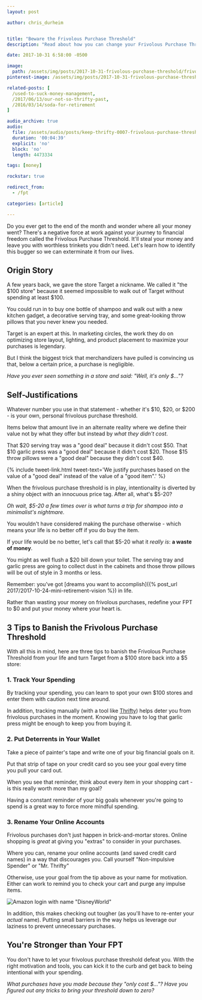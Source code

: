 ```yaml
---
layout: post

author: chris_durheim


title: "Beware the Frivolous Purchase Threshold"
description: "Read about how you can change your Frivolous Purchase Threshold to $0"

date: 2017-10-31 6:58:00 -0500

image:
  path: /assets/img/posts/2017-10-31-frivolous-purchase-threshold/frivolous-purchase-threshold.jpg
pinterest-image: /assets/img/posts/2017-10-31-frivolous-purchase-threshold/frivolous-purchase-threshold.png

related-posts: [
  /used-to-suck-money-management,
  /2017/06/13/our-not-so-thrifty-past,
  /2016/03/14/soda-for-retirement
]

audio_archive: true
audio:
  file: /assets/audio/posts/keep-thrifty-0007-frivolous-purchase-threshold.mp3
  duration: '00:04:39'
  explicit: 'no'
  block: 'no'
  length: 4473334

tags: [money]

rockstar: true

redirect_from:
  - /fpt

categories: [article]

---
```


Do you ever get to the end of the month and wonder where all your money went? There's a negative force at work against your journey to financial freedom called the Frivolous Purchase Threshold. It'll steal your money and leave you with worthless trinkets you didn't need. Let's learn how to identify this bugger so we can exterminate it from our lives.

## Origin Story

A few years back, we gave the store Target a nickname. We called it "the $100 store" because it seemed impossible to walk out of Target without spending at least $100.

You could run in to buy one bottle of shampoo and walk out with a new kitchen gadget, a decorative serving tray, and some great-looking throw pillows that you never knew you needed.

Target is an expert at this. In marketing circles, the work they do on optimizing store layout, lighting, and product placement to maximize your purchases is legendary.

But I think the biggest trick that merchandizers have pulled is convincing us that, below a certain price, a purchase is negligible.

_Have you ever seen something in a store and said: "Well, it's only $..."?_

## Self-Justifications

Whatever number you use in that statement - whether it's $10, $20, or $200 - is your own, personal frivolous purchase threshold.

Items below that amount live in an alternate reality where we define their value not by what they offer but instead by _what they didn't cost_.

That $20 serving tray was a "good deal" because it didn't cost $50. That $10 garlic press was a "good deal" because it didn't cost $20. Those $15 throw pillows were a "good deal" because they didn't cost $40.

{% include tweet-link.html tweet-text='We justify purchases based on the value of a "good deal" instead of the value of a "good item".' %}

When the frivolous purchase threshold is in play, intentionality is diverted by a shiny object with an innocuous price tag. After all, what's $5-20?

_Oh wait, $5-20 a few times over is what turns a trip for shampoo into a minimalist's nightmare._

You wouldn't have considered making the purchase otherwise - which means your life is no better off if you do buy the item.

If your life would be no better, let's call that $5-20 what it _really is_: __a waste of money__.

You might as well flush a $20 bill down your toilet. The serving tray and garlic press are going to collect dust in the cabinets and those throw pillows will be out of style in 3 months or less.

Remember: you've got [dreams you want to accomplish]({% post_url 2017/2017-10-24-mini-retirement-vision %}) in life.

Rather than wasting your money on frivolous purchases, redefine your FPT to $0 and put your money where your heart is.

## 3 Tips to Banish the Frivolous Purchase Threshold

With all this in mind, here are three tips to banish the Frivolous Purchase Threshold from your life and turn Target from a $100 store back into a $5 store:

### 1. Track Your Spending

By tracking your spending, you can learn to spot your own $100 stores and enter them with caution next time around.

In addition, tracking manually (with a tool like [Thrifty](https://thrifty.keepthrifty.com)) helps deter you from frivolous purchases in the moment. Knowing you have to log that garlic press might be enough to keep you from buying it.

### 2. Put Deterrents in Your Wallet

Take a piece of painter's tape and write one of your big financial goals on it.

Put that strip of tape on your credit card so you see your goal every time you pull your card out.

When you see that reminder, think about every item in your shopping cart - is this really worth more than my goal?

Having a constant reminder of your big goals whenever you're going to spend is a great way to force more mindful spending.

### 3. Rename Your Online Accounts

Frivolous purchases don't just happen in brick-and-mortar stores. Online shopping is _great_ at giving you "extras" to consider in your purchases.

Where you can, rename your online accounts (and saved credit card names) in a way that discourages you. Call yourself "Non-impulsive Spender" or "Mr. Thrifty"

Otherwise, use your goal from the tip above as your name for motivation. Either can work to remind you to check your cart and purge any impulse items.

![Amazon login with name "DisneyWorld"]({{site.url}}/assets/img/posts/2017-10-31-frivolous-purchase-threshold/non-frivolous-account.png)

In addition, this makes checking out tougher (as you'll have to re-enter your _actual_ name). Putting small barriers in the way helps us leverage our laziness to prevent unnecessary purchases.

## You're Stronger than Your FPT

You don't have to let your frivolous purchase threshold defeat you. With the right motivation and tools, you can kick it to the curb and get back to being intentional with your spending.

_What purchases have you made because they "only cost $..."? Have you figured out any tricks to bring your threshold down to zero?_
